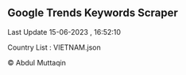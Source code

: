 

## Google Trends Keywords Scraper 
 
Last Update 15-06-2023 , 16:52:10

Country List :
VIETNAM.json



© Abdul Muttaqin 
